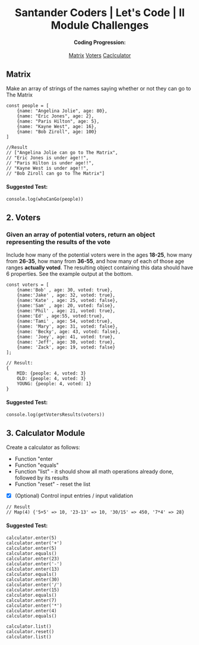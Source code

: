 
<h1 align="center"> Santander Coders | Let's Code | II Module Challenges </h1>
<h4 align="center"> Coding Progression: </h4>
<div align="center" style="display: inline_block">
  <a href="https://vtoebe.notion.site/Matrix-fa739d39e81a4c2782530c55bd7ce6c6">Matrix</a>
  <a href="https://vtoebe.notion.site/Voters-Challenge-ec3a273994334ca49015cf61d72d18e6">Voters</a>
  <a href="https://vtoebe.notion.site/Calculator-Module-de6ad479cf6545e0a3fa195f827b1a9f">Caclculator</a>
</div>

## **Matrix**
Make an array of strings of the names saying whether or not they can go to The Matrix
```
const people = [
    {name: "Angelina Jolie", age: 80},
    {name: "Eric Jones", age: 2},
    {name: "Paris Hilton", age: 5},
    {name: "Kayne West", age: 16},
    {name: "Bob Ziroll", age: 100}
]

//Result
// ["Angelina Jolie can go to The Matrix", 
// "Eric Jones is under age!!", 
// "Paris Hilton is under age!!", 
// "Kayne West is under age!!", 
// "Bob Ziroll can go to The Matrix"]
```
#### Suggested Test:
``console.log(whoCanGo(people))``

## **2. Voters**
### Given an array of potential voters, return an object representing the results of the vote
Include how many of the potential voters were in the ages **18-25**, how many from **26-35**, how many from **36-55**, and how many of each of those age ranges **actually voted**. The resulting object containing this data should have 6 properties. See the example output at the bottom.

```
const voters = [
    {name:'Bob' , age: 30, voted: true},
    {name:'Jake' , age: 32, voted: true},
    {name:'Kate' , age: 25, voted: false},
    {name:'Sam' , age: 20, voted: false},
    {name:'Phil' , age: 21, voted: true},
    {name:'Ed' , age:55, voted:true},
    {name:'Tami' , age: 54, voted:true},
    {name: 'Mary', age: 31, voted: false},
    {name: 'Becky', age: 43, voted: false},
    {name: 'Joey', age: 41, voted: true},
    {name: 'Jeff', age: 30, voted: true},
    {name: 'Zack', age: 19, voted: false}
];

// Result:
{ 
	MID: {people: 4, voted: 3}
	OLD: {people: 4, voted: 3}
	YOUNG: {people: 4, voted: 1}
}
```
#### Suggested Test:
``console.log(getVotersResults(voters))``


## **3. Calculator Module**
Create a calculator as follows:
* Function "enter
* Function "equals"
* Function "list" - it should show all math operations already done, followed by its results
* Function "reset" - reset the list
* [x] (Optional) Control input entries / input validation <br/>
```
// Result
// Map(4) {'5+5' => 10, '23-13' => 10, '30/15' => 450, '7*4' => 28}
```
#### Suggested Test:
```
calculator.enter(5)
calculator.enter('+')
calculator.enter(5)
calculator.equals()
calculator.enter(23)
calculator.enter('-')
calculator.enter(13)
calculator.equals()
calculator.enter(30)
calculator.enter('/')
calculator.enter(15)
calculator.equals()
calculator.enter(7)
calculator.enter('*')
calculator.enter(4)
calculator.equals()

calculator.list()
calculator.reset()
calculator.list()
```
